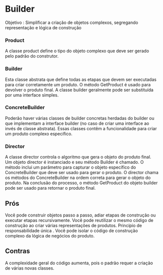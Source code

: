 

# Builder 
Objetivo : Simplificar a criação de objetos complexos, segregando representação e lógica de construção

### Product
A classe product define o tipo do objeto complexo que deve ser gerado pelo padrão do construtor.

### Builder
Esta classe abstrata que define todas as etapas que devem ser executadas para criar corretamente um produto. O método GetProduct é usado para devolver o produto final. A classe builder geralmente pode ser substituída por uma interface simples.

### ConcreteBuilder
Poderão haver várias classes de builder concretas herdadas do builder ou que implementam a interface builder (no caso de criar uma interface ao invés de classe abstrata). Essas classes contêm a funcionalidade para criar um produto complexo específico.

### Director
A classe director controla o algoritmo que gera o objeto do produto final. Um objeto director é instanciado e seu método Builder é chamado. O método inclui um parâmetro para capturar o objeto específico do ConcreteBuilder que deve ser usado para gerar o produto. O director chama os métodos do ConcreteBuilder na ordem correta para gerar o objeto do produto. Na conclusão do processo, o método GetProduct do objeto builder pode ser usado para retornar o produto final.


## Prós
Você pode construir objetos passo a passo, adiar etapas de construção ou executar etapas recursivamente.
Você pode reutilizar o mesmo código de construção ao criar várias representações de produtos.
Princípio de responsabilidade única . Você pode isolar o código de construção complexo da lógica de negócios do produto.


## Contras
A complexidade geral do código aumenta, pois o padrão requer a criação de várias novas classes.